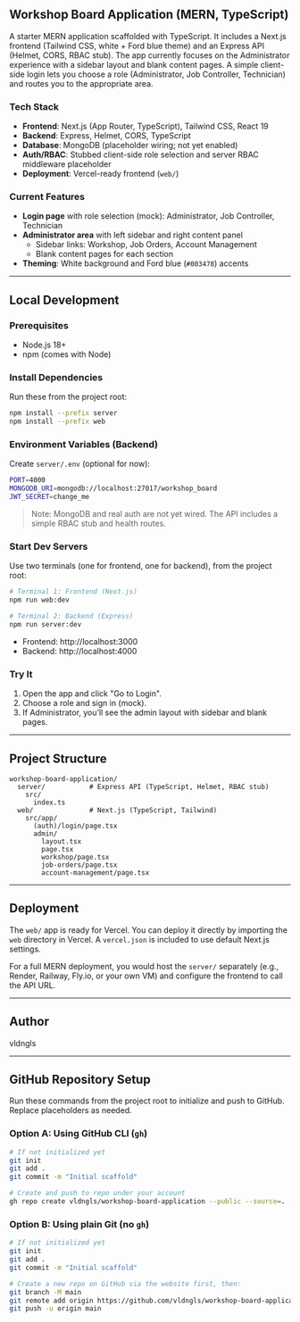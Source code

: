 ## Workshop Board Application (MERN, TypeScript)

A starter MERN application scaffolded with TypeScript. It includes a Next.js frontend (Tailwind CSS, white + Ford blue theme) and an Express API (Helmet, CORS, RBAC stub). The app currently focuses on the Administrator experience with a sidebar layout and blank content pages. A simple client-side login lets you choose a role (Administrator, Job Controller, Technician) and routes you to the appropriate area.

### Tech Stack
- **Frontend**: Next.js (App Router, TypeScript), Tailwind CSS, React 19
- **Backend**: Express, Helmet, CORS, TypeScript
- **Database**: MongoDB (placeholder wiring; not yet enabled)
- **Auth/RBAC**: Stubbed client-side role selection and server RBAC middleware placeholder
- **Deployment**: Vercel-ready frontend (`web/`)

### Current Features
- **Login page** with role selection (mock): Administrator, Job Controller, Technician
- **Administrator area** with left sidebar and right content panel
  - Sidebar links: Workshop, Job Orders, Account Management
  - Blank content pages for each section
- **Theming**: White background and Ford blue (`#003478`) accents

---

## Local Development

### Prerequisites
- Node.js 18+
- npm (comes with Node)

### Install Dependencies
Run these from the project root:

```bash
npm install --prefix server
npm install --prefix web
```

### Environment Variables (Backend)
Create `server/.env` (optional for now):

```bash
PORT=4000
MONGODB_URI=mongodb://localhost:27017/workshop_board
JWT_SECRET=change_me
```

> Note: MongoDB and real auth are not yet wired. The API includes a simple RBAC stub and health routes.

### Start Dev Servers
Use two terminals (one for frontend, one for backend), from the project root:

```bash
# Terminal 1: Frontend (Next.js)
npm run web:dev

# Terminal 2: Backend (Express)
npm run server:dev
```

- Frontend: http://localhost:3000
- Backend: http://localhost:4000

### Try It
1. Open the app and click "Go to Login".
2. Choose a role and sign in (mock).
3. If Administrator, you’ll see the admin layout with sidebar and blank pages.

---

## Project Structure

```text
workshop-board-application/
  server/           # Express API (TypeScript, Helmet, RBAC stub)
    src/
      index.ts
  web/              # Next.js (TypeScript, Tailwind)
    src/app/
      (auth)/login/page.tsx
      admin/
        layout.tsx
        page.tsx
        workshop/page.tsx
        job-orders/page.tsx
        account-management/page.tsx
```

---

## Deployment

The `web/` app is ready for Vercel. You can deploy it directly by importing the `web` directory in Vercel. A `vercel.json` is included to use default Next.js settings.

For a full MERN deployment, you would host the `server/` separately (e.g., Render, Railway, Fly.io, or your own VM) and configure the frontend to call the API URL.

---

## Author

vldngls

---

## GitHub Repository Setup

Run these commands from the project root to initialize and push to GitHub. Replace placeholders as needed.

### Option A: Using GitHub CLI (`gh`)
```bash
# If not initialized yet
git init
git add .
git commit -m "Initial scaffold"

# Create and push to repo under your account
gh repo create vldngls/workshop-board-application --public --source=. --remote=origin --push
```

### Option B: Using plain Git (no `gh`)
```bash
# If not initialized yet
git init
git add .
git commit -m "Initial scaffold"

# Create a new repo on GitHub via the website first, then:
git branch -M main
git remote add origin https://github.com/vldngls/workshop-board-application.git
git push -u origin main
```


